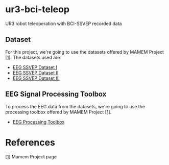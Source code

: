 # ur3-bci-teleop
UR3 robot teleoperation with BCI-SSVEP recorded data

## Dataset
For this project, we're going to use the datasets offered by MAMEM Project [[1]](#references). The datasets used are:
* [EEG SSVEP Dataset I](https://figshare.com/articles/dataset/MAMEM_EEG_SSVEP_Dataset_I_256_channels_11_subjects_5_frequencies_/2068677)
* [EEG SSVEP Dataset II](https://figshare.com/articles/dataset/MAMEM_EEG_SSVEP_Dataset_II_256_channels_11_subjects_5_frequencies_presented_simultaneously_/3153409)
* [EEG SSVEP Dataset III](https://figshare.com/articles/dataset/MAMEM_EEG_SSVEP_Dataset_III_14_channels_11_subjects_5_frequencies_presented_simultaneously_/3413851)

## EEG Signal Processing Toolbox
To process the EEG data from the datasets, we're going to use the processing toolbox offered by MAMEM Project [[1]](#references).
* [EEG Processing Toolbox](https://github.com/MAMEM/eeg-processing-toolbox)

# References
[[1]](https://www.mamem.eu/) Mamem Project page